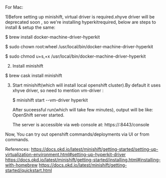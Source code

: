 
For Mac:

1)Before setting up minishift, virtual driver is required.xhyve driver will be deprecated soon , so we're installing hyperkitrequired, below are steps to install & setup the same:

   $ brew install docker-machine-driver-hyperkit

   $ sudo chown root:wheel /usr/local/bin/docker-machine-driver-hyperkit

   $ sudo chmod u+s,+x /usr/local/bin/docker-machine-driver-hyperkit

2) Install minishift


  $ brew cask install minishift

3) Start minishift(which will install local openshift cluster).By default it uses xhyve driver, so need to mention vm-driver :

   $ minishift start --vm-driver hyperkit

	After suceessful run(which will take few minutes), output will be like:
	OpenShift server started.

	The server is accessible via web console at:
    		https://<IP>:8443/console


  Now, You can try out openshift commands/deployments via UI or from commands.

References: 
 https://docs.okd.io/latest/minishift/getting-started/setting-up-virtualization-environment.html#setting-up-hyperkit-driver
 https://docs.okd.io/latest/minishift/getting-started/installing.html#installing-with-homebrew
 https://docs.okd.io/latest/minishift/getting-started/quickstart.html

